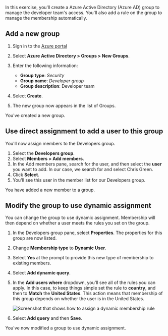 
In this exercise, you'll create a Azure Active Directory (Azure AD) group to manage the developer team's access. You'll also add a rule on the group to manage the membership automatically.

## Add a new group

1. Sign in to the [Azure portal](<https://portal.azure.com/learn.docs.microsoft.com?azure-portal=true>)
1. Select **Azure Active Directory  > Groups  >  New Groups**.  
1. Enter the following information:
    
   - **Group type**: _Security_
   - **Group name**: _Developer group_
   - **Group description**: Developer team
1. Select **Create**. 
1. The new group now appears in the list of Groups.

You've created a new group.

## Use direct assignment to add a user to this group

You'll now assign members to the Developers group.

1. Select the **Developers group**.
1. Select **Members > Add members**.
1. In the Add members pane, search for the user, and then select the **user** you want to add. In our case, we search for and select Chris Green.
1. Click **Select**.
1. You'll see this user in the member list for our Developers group.

You have added a new member to a group.

## Modify the group to use dynamic assignment

You can change the group to use dynamic assignment. Membership will then depend on whether a user meets the rules you set on the group.

1. In the Developers group pane, select **Properties**. The properties for this group are now listed.
1. Change **Membership type** to **Dynamic User**.
1. Select **Yes** at the prompt to provide this new type of membership to existing members.  
1. Select **Add dynamic query**. 
1. In the **Add users where** dropdown, you'll see all of the rules you can apply. In this case, to keep things simple set the rule to **country**, and then to **Match** the  **United States**.  This action means that membership of this group depends on whether the user is in the United States.

   ![Screenshot that shows how to assign a dynamic membership rule](../media/5-dynamic-member.png)
1. Select **Add query** and then **Save**.

You've now modified a group to use dynamic assignment.
